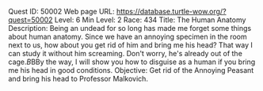 Quest ID: 50002
Web page URL: https://database.turtle-wow.org/?quest=50002
Level: 6
Min Level: 2
Race: 434
Title: The Human Anatomy
Description: Being an undead for so long has made me forget some things about human anatomy. Since we have an annoying specimen in the room next to us, how about you get rid of him and bring me his head? That way I can study it without him screaming. Don't worry, he's already out of the cage.$B$BBy the way, I will show you how to disguise as a human if you bring me his head in good conditions.
Objective: Get rid of the Annoying Peasant and bring his head to Professor Malkovich.
